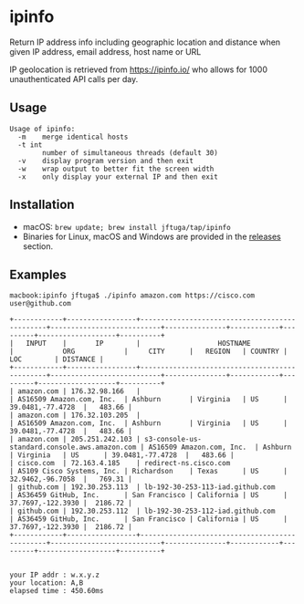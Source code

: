# ipinfo
Return IP address info including geographic location and distance when given IP address, email address, host name or URL

IP geolocation is retrieved from https://ipinfo.io/ who allows for 1000 unauthenticated API calls per day.

## Usage

```
Usage of ipinfo:
  -m	merge identical hosts
  -t int
    	number of simultaneous threads (default 30)
  -v	display program version and then exit
  -w	wrap output to better fit the screen width
  -x	only display your external IP and then exit
```

## Installation

* macOS: `brew update; brew install jftuga/tap/ipinfo`
* Binaries for Linux, macOS and Windows are provided in the [releases](https://github.com/jftuga/ipinfo/releases) section.

## Examples

```
macbook:ipinfo jftuga$ ./ipinfo amazon.com https://cisco.com user@github.com

+------------+-----------------+-----------------------------------------------+---------------------------+---------------+------------+---------+-------------------+----------+
|   INPUT    |       IP        |                   HOSTNAME                    |            ORG            |     CITY      |   REGION   | COUNTRY |        LOC        | DISTANCE |
+------------+-----------------+-----------------------------------------------+---------------------------+---------------+------------+---------+-------------------+----------+
| amazon.com | 176.32.98.166   |                                               | AS16509 Amazon.com, Inc.  | Ashburn       | Virginia   | US      | 39.0481,-77.4728  |   483.66 |
| amazon.com | 176.32.103.205  |                                               | AS16509 Amazon.com, Inc.  | Ashburn       | Virginia   | US      | 39.0481,-77.4728  |   483.66 |
| amazon.com | 205.251.242.103 | s3-console-us-standard.console.aws.amazon.com | AS16509 Amazon.com, Inc.  | Ashburn       | Virginia   | US      | 39.0481,-77.4728  |   483.66 |
| cisco.com  | 72.163.4.185    | redirect-ns.cisco.com                         | AS109 Cisco Systems, Inc. | Richardson    | Texas      | US      | 32.9462,-96.7058  |   769.31 |
| github.com | 192.30.253.113  | lb-192-30-253-113-iad.github.com              | AS36459 GitHub, Inc.      | San Francisco | California | US      | 37.7697,-122.3930 |  2186.72 |
| github.com | 192.30.253.112  | lb-192-30-253-112-iad.github.com              | AS36459 GitHub, Inc.      | San Francisco | California | US      | 37.7697,-122.3930 |  2186.72 |
+------------+-----------------+-----------------------------------------------+---------------------------+---------------+------------+---------+-------------------+----------+


your IP addr : w.x.y.z
your location: A,B
elapsed time : 450.60ms
```
